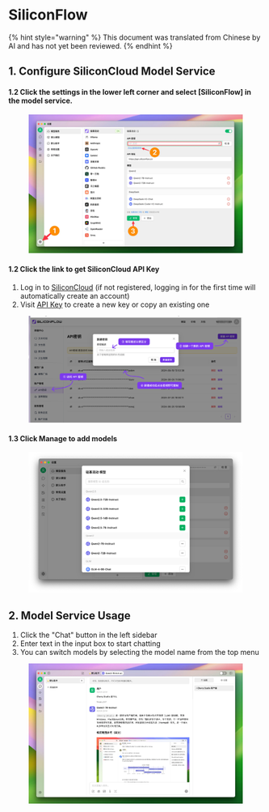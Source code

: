 # SiliconFlow


{% hint style="warning" %}
This document was translated from Chinese by AI and has not yet been reviewed.
{% endhint %}




## 1. Configure SiliconCloud Model Service <a href="#id-2-siliconcloud" id="id-2-siliconcloud"></a>

#### [​](https://docs.siliconflow.cn/usercases/use-siliconcloud-in-cherry-studio#2-1)1.2 Click the settings in the lower left corner and select [SiliconFlow] in the model service. <a href="#id-2-1" id="id-2-1"></a>

<figure><img src="https://raw.githubusercontent.com/siliconflow/doc-images/refs/heads/main/1-apikey-settings.webp" alt=""><figcaption></figcaption></figure>

#### [​](https://docs.siliconflow.cn/usercases/use-siliconcloud-in-cherry-studio#2-2-siliconcloud-api)1.2 Click the link to get SiliconCloud API Key <a href="#id-2-2-siliconcloud-api" id="id-2-2-siliconcloud-api"></a>

1. Log in to [SiliconCloud](https://cloud.siliconflow.cn/) (if not registered, logging in for the first time will automatically create an account)
2. Visit [API Key](https://cloud.siliconflow.cn/account/ak) to create a new key or copy an existing one

<figure><img src="https://raw.githubusercontent.com/siliconflow/doc-images/refs/heads/main/2-siliconcloud-apikey.png" alt=""><figcaption></figcaption></figure>

#### [​](https://docs.siliconflow.cn/usercases/use-siliconcloud-in-cherry-studio#2-3)1.3 Click Manage to add models <a href="#id-2-3" id="id-2-3"></a>

<figure><img src="https://raw.githubusercontent.com/siliconflow/doc-images/refs/heads/main/3-models.png" alt=""><figcaption></figcaption></figure>

## [​](https://docs.siliconflow.cn/usercases/use-siliconcloud-in-cherry-studio#3)2. Model Service Usage <a href="#id-3" id="id-3"></a>

1. Click the "Chat" button in the left sidebar
2. Enter text in the input box to start chatting
3. You can switch models by selecting the model name from the top menu

<figure><img src="https://raw.githubusercontent.com/siliconflow/doc-images/refs/heads/main/4-chat.webp" alt=""><figcaption></figcaption></figure>